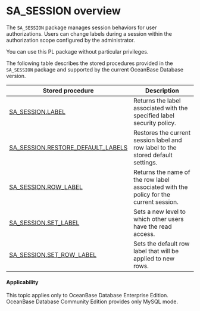 SA_SESSION overview
==================================

The `SA_SESSION` package manages session behaviors for user authorizations. Users can change labels during a session within the authorization scope configured by the administrator.

You can use this PL package without particular privileges.

The following table describes the stored procedures provided in the `SA_SESSION` package and supported by the current OceanBase Database version.


| Stored procedure                                                                   | Description                                                                           |
|------------------------------------------------------------------------------------|---------------------------------------------------------------------------------------|
| [SA_SESSION.LABEL](../700.sa-session-session-management-pack-oracle/200.sa-session-label-oracle.md)                                   | Returns the label associated with the specified label security policy.                |
| [SA_SESSION.RESTORE_DEFAULT_LABELS](../700.sa-session-session-management-pack-oracle/300.sa-session-restore-default-labels-oracle.md) | Restores the current session label and row label to the stored default settings.      |
| [SA_SESSION.ROW_LABEL](../700.sa-session-session-management-pack-oracle/400.sa-session-row-label-oracle.md)                           | Returns the name of the row label associated with the policy for the current session. |
| [SA_SESSION.SET_LABEL](../700.sa-session-session-management-pack-oracle/500.sa-session-set-label-oracle.md)                           | Sets a new level to which other users have the read access.                           |
| [SA_SESSION.SET_ROW_LABEL](../700.sa-session-session-management-pack-oracle/600.sa-session-set-row-label-oracle.md)                   | Sets the default row label that will be applied to new rows.                          |


<main id="notice" >
    <h4>Applicability</h4>
    <p>This topic applies only to OceanBase Database Enterprise Edition. OceanBase Database Community Edition provides only MySQL mode. </p>
  </main>
